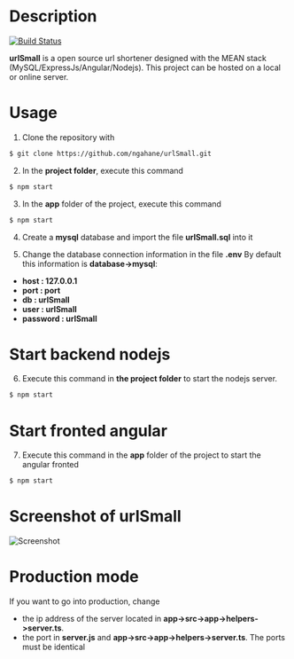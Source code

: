 # Description
[![Build Status](https://travis-ci.org/joemccann/dillinger.svg?branch=master)](https://travis-ci.org/joemccann/dillinger)


**urlSmall** is a open source url shortener designed with the MEAN stack (MySQL/ExpressJs/Angular/Nodejs). This project can be hosted on a local or online server.

# Usage 
1. Clone the repository with 
```sh
$ git clone https://github.com/ngahane/urlSmall.git
```

2. In the **project folder**, execute this command
```sh
$ npm start
```

3. In the **app** folder of the project, execute this command
```sh
$ npm start
```

4. Create a **mysql** database and import the file **urlSmall.sql** into it

5. Change the database connection information in the file **.env**
By default this information is **database->mysql**:
- **host : 127.0.0.1**
- **port : port**
- **db : urlSmall**
- **user : urlSmall**
- **password : urlSmall**


# Start backend nodejs
6. Execute this command in **the project folder** to start the nodejs server.
```sh
$ npm start
```

# Start fronted angular
7. Execute this command in the **app** folder of the project to start the angular fronted
```sh
$ npm start
```
# Screenshot of urlSmall
![Screenshot](https://github.com/ngahane/urlSmall/blob/master/screenshot.png "urlSmall screenshot")

# Production mode
If you want to go into production, change 
- the ip address of the server located in **app->src->app->helpers->server.ts**.
- the port in **server.js** and **app->src->app->helpers->server.ts**. The ports must be identical
